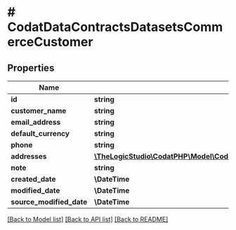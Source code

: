 # # CodatDataContractsDatasetsCommerceCustomer

## Properties

Name | Type | Description | Notes
------------ | ------------- | ------------- | -------------
**id** | **string** |  | [optional]
**customer_name** | **string** |  | [optional]
**email_address** | **string** |  | [optional]
**default_currency** | **string** |  | [optional]
**phone** | **string** |  | [optional]
**addresses** | [**\TheLogicStudio\CodatPHP\Model\CodatDataContractsDatasetsCommerceAddress[]**](CodatDataContractsDatasetsCommerceAddress.md) |  | [optional]
**note** | **string** |  | [optional]
**created_date** | **\DateTime** |  | [optional]
**modified_date** | **\DateTime** |  | [optional]
**source_modified_date** | **\DateTime** |  | [optional]

[[Back to Model list]](../../README.md#models) [[Back to API list]](../../README.md#endpoints) [[Back to README]](../../README.md)
